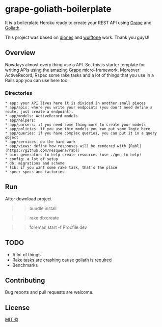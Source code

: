 # grape-goliath-boilerplate


It is a boilerplate Heroku ready to create your REST API using [Grape](https://github.com/intridea/grape) and [Goliath](https://github.com/postrank-labs/goliath).

This project was based on [djones](https://github.com/djones/grape-goliath-example) and [wulftone](https://github.com/wulftone/goliath-heroku-postgres-example) work. Thank you guys!!


## Overview

Nowdays almost every thing use a API. So, this is starter template for writing APIs using the amazing [Grape](https://github.com/intridea/grape) micro-framework. Moreover ActiveRecord, Rspec some rake tasks and a lot of things that you use in a Rails app you can use here too.



### Directories

    * app: your API lives here it is divided in another small pieces
    * app/apis: where you write your endpoints (you don't need define a route, just create a endpoint).
    * app/models: ActiveRecord models
    * app/helpers:
    * app/parsers: if you need some thing more to create your models
    * app/policies: if you use thin models you can put some logic here
    * app/queries: if you have complex queries, you can put it in a query object
    * app/services: do the hard work
    * app/views: define how responses will be rendered with [Rabl](https://github.com/nesquena/rabl)
    * bin: generators to help create resources (use ./gen to help)
    * config: a lot of setup
    * db: migrations and scheme
    * lib: if you want some rake task, that's the place
    * spec: specs and factories

## Run

After download project

>>  bundle install

>>  rake db:create

>> foreman start -f Procfile.dev



## TODO

* A lot of things
* Rake tasks are crashing cause goliath is required
* Benchmarks

## Contributing

Bug reports and pull requests are welcome.

## License
[MIT ©](https://github.com/cadicallegari/grape-goliath-boilerplate/blob/master/LICENSE)
